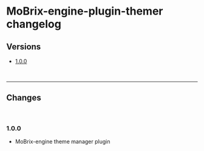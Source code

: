 # MoBrix-engine-plugin-themer changelog

## Versions

- [1.0.0](#100)

<br>

---

## Changes

<br>

### 1.0.0

- MoBrix-engine theme manager plugin

